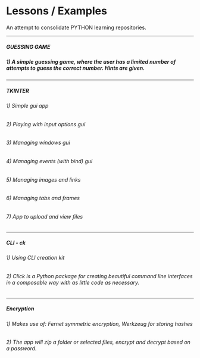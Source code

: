 # Lessons / Examples
An attempt to consolidate PYTHON learning repositories.
***
##### GUESSING GAME<br>
##### 1) A simple guessing game, where the user has a limited number of attempts to guess the correct number. Hints are given.<br>

***
##### TKINTER<br>
###### 1) Simple gui app<br>
###### 2) Playing with input options gui<br>
###### 3) Managing windows gui<br>
###### 4) Managing events (with bind) gui<br>
###### 5) Managing images and links<br>
###### 6) Managing tabs and frames<br>
###### 7) App to upload and view files<br>
***
##### CLI - ck <br>
###### 1) Using CLI creation kit<br>
###### 2) Click is a Python package for creating beautiful command line interfaces in a composable way with as little code as necessary.<br>

***
##### Encryption <br>
###### 1) Makes use of: Fernet symmetric encryption, Werkzeug for storing hashes<br>
###### 2) The app will zip a folder or selected files, encrypt and decrypt based on a password.<br>
